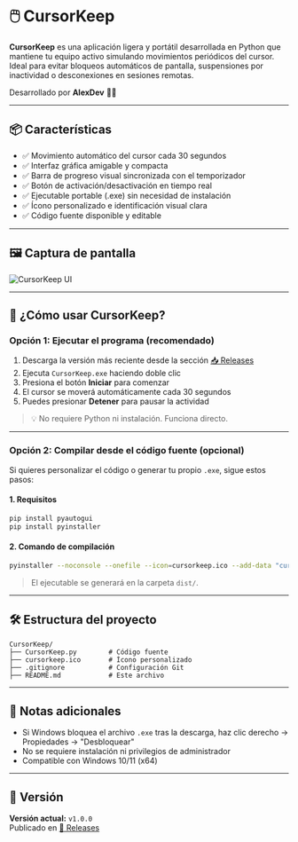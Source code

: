 # 🖱️ CursorKeep

**CursorKeep** es una aplicación ligera y portátil desarrollada en Python que mantiene tu equipo activo simulando movimientos periódicos del cursor. Ideal para evitar bloqueos automáticos de pantalla, suspensiones por inactividad o desconexiones en sesiones remotas.

Desarrollado por **AlexDev** 👨‍💻

---

## 📦 Características

- ✅ Movimiento automático del cursor cada 30 segundos
- ✅ Interfaz gráfica amigable y compacta
- ✅ Barra de progreso visual sincronizada con el temporizador
- ✅ Botón de activación/desactivación en tiempo real
- ✅ Ejecutable portable (.exe) sin necesidad de instalación
- ✅ Ícono personalizado e identificación visual clara
- ✅ Código fuente disponible y editable

---

## 🖼️ Captura de pantalla

![CursorKeep UI](assets/screenshots/screenshot.png)

---

## 🚀 ¿Cómo usar CursorKeep?

### Opción 1: Ejecutar el programa (recomendado)

1. Descarga la versión más reciente desde la sección [📥 Releases](https://github.com/AlexPerez7/CursorKeep/releases)
2. Ejecuta `CursorKeep.exe` haciendo doble clic
3. Presiona el botón **Iniciar** para comenzar
4. El cursor se moverá automáticamente cada 30 segundos
5. Puedes presionar **Detener** para pausar la actividad

> 💡 No requiere Python ni instalación. Funciona directo.

---

### Opción 2: Compilar desde el código fuente (opcional)

Si quieres personalizar el código o generar tu propio `.exe`, sigue estos pasos:

#### 1. Requisitos

```bash
pip install pyautogui
pip install pyinstaller
```

#### 2. Comando de compilación

```bash
pyinstaller --noconsole --onefile --icon=cursorkeep.ico --add-data "cursorkeep.ico;." CursorKeep.py
```

> El ejecutable se generará en la carpeta `dist/`.

---

## 🛠 Estructura del proyecto

```
CursorKeep/
├── CursorKeep.py        # Código fuente
├── cursorkeep.ico       # Ícono personalizado
├── .gitignore           # Configuración Git
├── README.md            # Este archivo
```

---

## 📌 Notas adicionales

- Si Windows bloquea el archivo `.exe` tras la descarga, haz clic derecho → Propiedades → "Desbloquear"
- No se requiere instalación ni privilegios de administrador
- Compatible con Windows 10/11 (x64)

---

## 🔖 Versión

**Versión actual:** `v1.0.0`  
Publicado en [📄 Releases](https://github.com/AlexPerez7/CursorKeep/releases)
